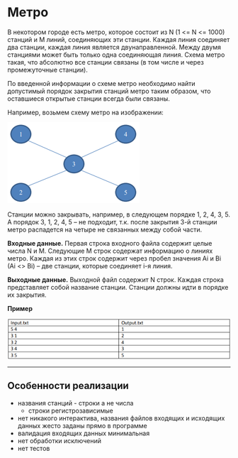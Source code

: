 # Метро

В некотором городе есть метро, которое состоит из N (1 <= N <= 1000) станций и M линий,
соединяющих эти станции. Каждая линия соединяет два станции, каждая линия является
двунаправленной. Между двумя станциями может быть только одна соединяющая линия. Схема
метро такая, что абсолютно все станции связаны (в том числе и через промежуточные станции).

По введенной информации о схеме метро необходимо найти допустимый порядок закрытия
станций метро таким образом, что оставшиеся открытые станции всегда были связаны.

Например, возьмем схему метро на изображении:

![Схема метро](MetroSchema.png)

Станции можно закрывать, например, в следующем порядке 1, 2, 4, 3, 5. А порядок 3, 1, 2, 4, 5 – не
подходит, т.к. после закрытия 3-й станции метро распадется на четыре не связанных между собой
части.

**Входные данные.** Первая строка входного файла содержит целые числа N и M. Следующие M
строк содержат информацию о линиях метро. Каждая из этих строк содержит через пробел
значения Ai и Bi (Ai <> Bi) – две станции, которые соединяет i-я линия.

**Выходные данные.** Выходной файл содержит N строк. Каждая строка представляет собой
название станции. Станции должны идти в порядке их закрытия.


**Пример**

![](MetroExample.png)

---

## Особенности реализации
* названия станций - строки а не числа
  * строки регистрозависимые
* нет никакого интерактива, названия файлов входящих и исходящих данных жесто заданы прямо в программе
* валидация входящих данных минимальная
* нет обработки исключений
* нет тестов